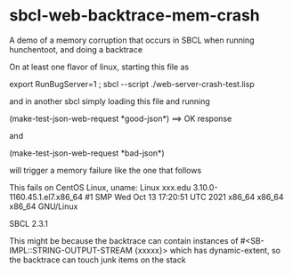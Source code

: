 # sbcl-web-backtrace-mem-crash
A demo of a memory corruption that occurs in SBCL when running hunchentoot, and doing a backtrace



On at least one flavor of linux, starting this file as

  export RunBugServer=1 ; sbcl --script ./web-server-crash-test.lisp  

and in another sbcl simply loading this file and running

  (make-test-json-web-request \*good-json\*)  ==> OK response
  
and

  (make-test-json-web-request \*bad-json\*)  

will trigger a memory failure like the one that follows


This fails on CentOS Linux,
uname:
 Linux xxx.edu 3.10.0-1160.45.1.el7.x86_64 #1 SMP Wed Oct 13 17:20:51 UTC 2021 x86_64
x86_64 x86_64 GNU/Linux

SBCL 2.3.1

This might be because the backtrace can contain instances of #<SB-IMPL::STRING-OUTPUT-STREAM {xxxxx}> which has dynamic-extent, so the backtrace can touch junk items on the stack
